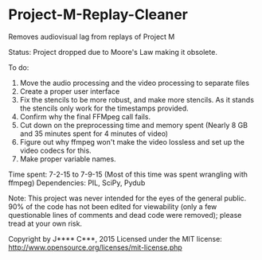 # Project-M-Replay-Cleaner
Removes audiovisual lag from replays of Project M

Status: Project dropped due to Moore's Law making it obsolete.

To do:
1. Move the audio processing and the video processing to separate files
2. Create a proper user interface
3. Fix the stencils to be more robust, and make more stencils. As it stands the stencils only work for the timestamps provided.
4. Confirm why the final FFMpeg call fails.
5. Cut down on the preprocessing time and memory spent (Nearly 8 GB and 35 minutes spent for 4 minutes of video)
6. Figure out why ffmpeg won't make the video lossless and set up the video codecs for this.
7. Make proper variable names.


Time spent: 7-2-15 to 7-9-15 (Most of this time was spent wrangling with ffmpeg)
Dependencies: PIL, SciPy, Pydub

Note: This project was never intended for the eyes of the general public. 90% of the code has not been edited for viewability (only a few questionable lines of comments and dead code were removed); please tread at your own risk.

Copyright by J**** C***, 2015 Licensed under the MIT license: http://www.opensource.org/licenses/mit-license.php
